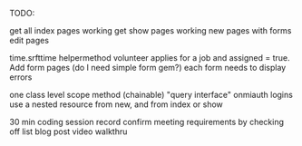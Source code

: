 TODO:


get all index pages working
get show pages working
new pages with forms
edit pages


time.srfttime helpermethod
volunteer applies for a job and assigned = true.
Add form pages (do I need simple form gem?) each form needs to display errors

one class level scope method (chainable) "query interface"
onmiauth logins
use a nested resource from new, and from index or show

30 min coding session record
confirm meeting requirements by checking off list
blog post
video walkthru

